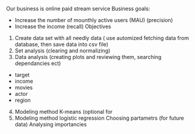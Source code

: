 Our business is online  paid stream service 
Business goals: 
 - Increase the number of mounthly active users (MAU) (precision)
 - Increase the income (recall)
 Objectives
  1. Create data set with all needly data ( use automized fetching  data from database, then  save data into csv file)
  2. Set analysis (clearing and normalizing)
  3. Data analysis  (creating plots and  reviewing them, searching dependancies ect)
  - target
  - income
  - movies
  - actor
  - region
  4. Modeling method K-means (optional for 
  5. Modeling method logistic regression 
  Choosing partametrs (for future data)
  Analysing importancies 
  
  
